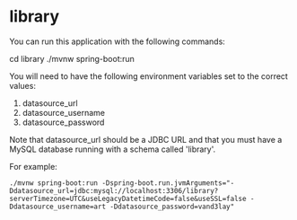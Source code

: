 # library

You can run this application with the following commands:

cd library
./mvnw spring-boot:run

You will need to have the following environment variables set to the correct values:

1. datasource_url
2. datasource_username
3. datasource_password
    
Note that datasource_url should be a JDBC URL and that you must have a MySQL database running with a schema called 'library'.  

For example:

    ./mvnw spring-boot:run -Dspring-boot.run.jvmArguments="-Ddatasource_url=jdbc:mysql://localhost:3306/library?serverTimezone=UTC&useLegacyDatetimeCode=false&useSSL=false -Ddatasource_username=art -Ddatasource_password=vand3lay"